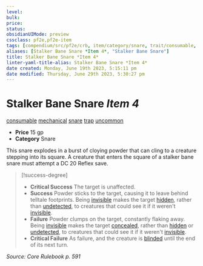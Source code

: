 ```yaml
---
level:
bulk:
price:
status:
obsidianUIMode: preview
cssclass: pf2e,pf2e-item
tags: [compendium/src/pf2e/crb, item/category/snare, trait/consumable, trait/mechanical, trait/snare, trait/trap, trait/uncommon]
aliases: [Stalker Bane Snare *Item 4*, "Stalker Bane Snare"]
title: Stalker Bane Snare *Item 4*
linter-yaml-title-alias: Stalker Bane Snare *Item 4*
date created: Monday, June 19th 2023, 5:15:11 pm
date modified: Thursday, June 29th 2023, 5:30:27 pm
---
```


# Stalker Bane Snare *Item 4*

[consumable](rules/traits/consumable.md) [mechanical](rules/traits/mechanical.md) [snare](rules/traits/snare.md) [trap](rules/traits/trap.md) [uncommon](rules/traits/uncommon.md)  

- **Price** 15 gp
- **Category** Snare

This snare explodes in a burst of cloying powder that can cling to a creature stepping into its square. A creature that enters the square of a stalker bane snare must attempt a DC 20 Reflex save.

> [!success-degree]
> - **Critical Success** The target is unaffected.
> - **Success** Powder sticks to the target, causing it to leave behind telltale footprints. Being [invisible](rules/conditions.md#Invisible) makes the target [hidden](rules/conditions.md#Hidden), rather than [undetected](rules/conditions.md#Undetected), to creatures that could see it if it weren't [invisible](rules/conditions.md#Invisible).
> - **Failure** Powder clumps on the target, constantly flaking away. Being [invisible](rules/conditions.md#Invisible) makes the target [concealed](rules/conditions.md#Concealed), rather than [hidden](rules/conditions.md#Hidden) or [undetected](rules/conditions.md#Undetected), to creatures that could see it if it weren't [invisible](rules/conditions.md#Invisible).
> - **Critical Failure** As failure, and the creature is [blinded](rules/conditions.md#Blinded) until the end of its next turn.

*Source: Core Rulebook p. 591*
